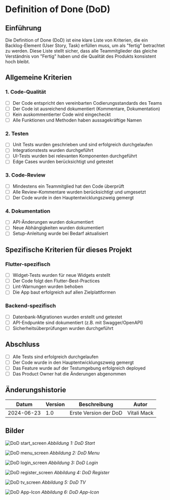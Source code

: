# Definition of Done (DoD)

## Einführung
Die Definition of Done (DoD) ist eine klare Liste von Kriterien, die ein Backlog-Element (User Story, Task) erfüllen muss, um als "fertig" betrachtet zu werden. Diese Liste stellt sicher, dass alle Teammitglieder das gleiche Verständnis von "Fertig" haben und die Qualität des Produkts konsistent hoch bleibt.

## Allgemeine Kriterien

### 1. Code-Qualität
- [ ] Der Code entspricht den vereinbarten Codierungsstandards des Teams
- [ ] Der Code ist ausreichend dokumentiert (Kommentare, Dokumentation)
- [ ] Kein auskommentierter Code wird eingecheckt
- [ ] Alle Funktionen und Methoden haben aussagekräftige Namen

### 2. Testen
- [ ] Unit Tests wurden geschrieben und sind erfolgreich durchgelaufen
- [ ] Integrationstests wurden durchgeführt
- [ ] UI-Tests wurden bei relevanten Komponenten durchgeführt
- [ ] Edge Cases wurden berücksichtigt und getestet

### 3. Code-Review
- [ ] Mindestens ein Teammitglied hat den Code überprüft
- [ ] Alle Review-Kommentare wurden berücksichtigt und umgesetzt
- [ ] Der Code wurde in den Hauptentwicklungszweig gemergt

### 4. Dokumentation
- [ ] API-Änderungen wurden dokumentiert
- [ ] Neue Abhängigkeiten wurden dokumentiert
- [ ] Setup-Anleitung wurde bei Bedarf aktualisiert

## Spezifische Kriterien für dieses Projekt

### Flutter-spezifisch
- [ ] Widget-Tests wurden für neue Widgets erstellt
- [ ] Der Code folgt den Flutter-Best-Practices
- [ ] Lint-Warnungen wurden behoben
- [ ] Die App baut erfolgreich auf allen Zielplattformen

### Backend-spezifisch
- [ ] Datenbank-Migrationen wurden erstellt und getestet
- [ ] API-Endpunkte sind dokumentiert (z.B. mit Swagger/OpenAPI)
- [ ] Sicherheitsüberprüfungen wurden durchgeführt

## Abschluss
- [ ] Alle Tests sind erfolgreich durchgelaufen
- [ ] Der Code wurde in den Hauptentwicklungszweig gemergt
- [ ] Das Feature wurde auf der Testumgebung erfolgreich deployed
- [ ] Das Product Owner hat die Änderungen abgenommen

## Änderungshistorie
| Datum | Version | Beschreibung | Autor |
|-------|---------|--------------|-------|
| 2024-06-23 | 1.0 | Erste Version der DoD | Vitali Mack |

## Bilder

![DoD start_screen](pics/Definition%20of%20Done/start2.png)
*Abbildung 1: DoD Start*

![DoD menu_screen](pics/Definition%20of%20Done/menu2.png)
*Abbildung 2: DoD Menu*

![DoD login_screen](pics/Definition%20of%20Done/login2.png)
*Abbildung 3: DoD Login*

![DoD register_screen](pics/Definition%20of%20Done/register2.png)
*Abbildung 4: DoD Register*

![DoD tv_screen](pics/Definition%20of%20Done/tv2.png)
*Abbildung 5: DoD TV*

![DoD App-Icon](pics/Definition%20of%20Done/App-Icon.png)
*Abbildung 6: DoD App-Icon*